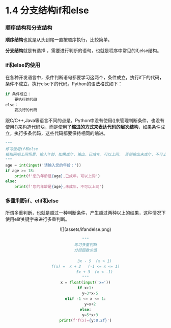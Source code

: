 # 1.4 分支结构if和else

### 顺序结构和分支结构

**顺序结构**也就是从头到尾一直按顺序执行，比较简单。

**分支结构**就是有选择 ，需要进行判断的语句，也就是程序中常见的if,else结构。

### if和else的使用

在各种开发语言中，条件判断语句都要学习这两个，条件成立，执行if下的代码，条件不成立，执行else下的代码。Python的语法格式如下：

```python
if 条件成立：
	要执行的代码
else：
	要执行的代码
```

跟C/C++,Java等语言不同的点是，Python中没有使用()来管理判断条件，也没有使用{}来构造代码块，而是使用了**缩进的方式来表达代码的层次结构**，如果条件成立，执行多条代码，这些代码都要保持相同的缩进。

```python
"""
练习使用if和else
模拟网吧上网场景，输入年龄，如果成年，输出，已成年，可以上网， 否则输出未成年，不可上网
"""
age = int(input('请输入您的年龄：'))
if age >= 18:
    print(f'您的年龄是{age},已成年，可以上网')
else:
    print(f'您的年龄是{age},未成年，不可以上网')
```

### 多重判断if、elif和else

所谓多重判断，也就是超过一种判断条件，产生超过两种以上的结果，这种情况下使用elif关键字来进行多重判断。

<div align=center>![](assets/ifandelse.png)

```python
"""
练习多重判断
分段函数求值

        3x - 5  (x > 1)
f(x) =  x + 2   (-1 <= x <= 1)
        5x + 3  (x < -1)
"""
x = float(input('x='))
if x>1:
    y=3*x-5
elif -1 <= x <= 1:
    y=x+2
else:
    y=5*x+3
print(f'f(x)={y:0.2f}')
```

